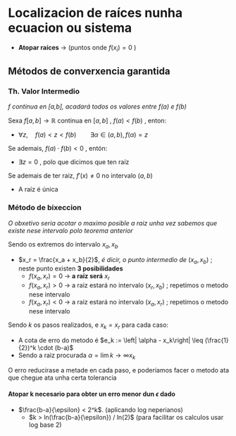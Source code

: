 # Localizacion de raíces nunha ecuacion ou sistema

- **Atopar raíces** -> (puntos onde $f(x_i)=0$ )

## Métodos de converxencia garantida

### Th. Valor Intermedio 

*f continua en [a,b], acadará todos os valores entre f(a) e f(b)*

Sexa $f[a,b]\longrightarrow \mathbb{R}$ continua en $[a,b]$ ,  $f(a) < f(b)$ , enton:

- $\forall z,\quad f(a) < z < f(b)\qquad \exists \alpha \in (a,b), f(\alpha )= z$

Se ademais, $f(a)\cdot f(b) < 0$ , entón:

- $\exists z=0$ , polo que dicimos que ten raíz

Se ademais de ter raiz, $f'(x)\neq 0$ no intervalo $(a,b)$

- A raíz é única

### Método de bixeccion

*O obxetivo seria acotar o maximo posible a raiz unha vez sabemos que existe nese intervalo polo teorema anterior*

Sendo os extremos do intervalo $x_a, x_b$

- $x_r = \frac{x_a + x_b}{2}$, *é dicir, o punto intermedio de* $(x_a,x_b)$ ; neste punto existen **3 posibilidades**
    - $f(x_a,x_r)=0$ -> **a raíz será** $x_r$
    - $f(x_a,x_r)>0$ -> a raiz estará no intervalo $(x_r,x_b)$ ; repetimos o metodo nese intervalo
    - $f(x_a,x_r)<0$ -> a raiz estará no intervalo $(x_a,x_r)$ ; repetimos o metodo nese intervalo

Sendo $k$ os pasos realizados, e $x_k = x_r$ para cada caso:

 - A cota de erro do metodo é $e_k := \left| \alpha - x_k\right| \leq (\frac{1}{2})^k \cdot (b-a)$
 - Sendo a raiz procurada $\alpha = \lim{k \to \infty} x_k$

O erro reducirase a metade en cada paso, e poderiamos facer o metodo ata que chegue ata unha certa tolerancia

#### Atopar k necesario para obter un erro menor dun $\epsilon$ dado

- $\frac{b-a}{\epsilon} < 2^k$. (aplicando log neperianos)
    - $k > ln(\frac{b-a}{\epsilon}) / ln(2)$ (para facilitar os calculos usar log base 2)




